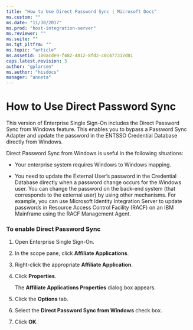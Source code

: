 ```yaml
---
title: "How to Use Direct Password Sync | Microsoft Docs"
ms.custom: ""
ms.date: "11/30/2017"
ms.prod: "host-integration-server"
ms.reviewer: ""
ms.suite: ""
ms.tgt_pltfrm: ""
ms.topic: "article"
ms.assetid: 100acde9-f482-4812-8fd2-c0c477317d81
caps.latest.revision: 3
author: "gplarsen"
ms.author: "hisdocs"
manager: "anneta"
---
```

# How to Use Direct Password Sync
This version of Enterprise Single Sign-On includes the Direct Password Sync from Windows feature. This enables you to bypass a Password Sync Adapter and update the password in the ENTSSO Credential Database directly from Windows.  
  
 Direct Password Sync from Windows is useful in the following situations:  
  
-   Your enterprise system requires Windows to Windows mapping.  
  
-   You need to update the External User’s password in the Credential Database directly when a password change occurs for the Windows user. You can change the password on the back-end system (that corresponds to the external user) by using other mechanisms. For example, you can use Microsoft Identity Integration Server to update passwords in Resource Access Control Facility (RACF) on an IBM Mainframe using the RACF Management Agent.  
  
### To enable Direct Password Sync  
  
1.  Open Enterprise Single Sign-On.  
  
2.  In the scope pane, click **Affiliate Applications**.  
  
3.  Right-click the appropriate **Affiliate Application**.  
  
4.  Click **Properties**.  
  
     The **Affiliate Applications Properties** dialog box appears.  
  
5.  Click the **Options** tab.  
  
6.  Select the **Direct Password Sync from Windows** check box.  
  
7.  Click **OK**.